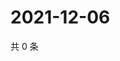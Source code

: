 # 2021-12-06

共 0 条

<!-- BEGIN WEIBO -->
<!-- 最后更新时间 Mon Dec 06 2021 01:19:47 GMT+0800 (China Standard Time) -->

<!-- END WEIBO -->
